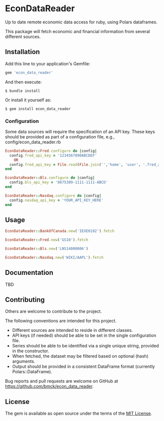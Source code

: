 # EconDataReader

Up to date remote economic data access for ruby, using Polars dataframes. 

This package will fetch economic and financial information from several different sources.

## Installation

Add this line to your application's Gemfile:

```ruby
gem 'econ_data_reader'
```

And then execute:

    $ bundle install

Or install it yourself as:

    $ gem install econ_data_reader


### Configuration

Some data sources will require the specification of an API key.  These keys should be provided as part of a configuration file, e.g., config/econ_data_reader.rb

```ruby
EconDataReader::Fred.configure do |config|
  config.fred_api_key = '1234567890ABCDEF'
    OR
  config.fred_api_key = File.read(File.join('','home', 'user', '.fred_api_key.txt'), 16)
end

EconDataReader::Bls.configure do |config|
  config.bls_api_key = '8675309-1111-1111-ABCD'
end

EconDataReader::Nasdaq.configure do |config|
  config.nasdaq_api_key = 'YOUR_API_KEY_HERE'
end
```    

## Usage

``` ruby
EconDataReader::BankOfCanada.new('IEXE0102').fetch

EconDataReader::Fred.new('GS10').fetch 

EconDataReader::Bls.new('LNS14000006')

EconDataReader::Nasdaq.new('WIKI/AAPL').fetch
```

## Documentation

TBD

## Contributing

Others are welcome to contribute to the project.

The following conventions are intended for this project.
 * Different sources are intended to reside in different classes.  
 * API keys (if needed) should be able to be set in the single configuration file.  
 * Series should be able to be identified via a single unique string, provided in the constructor.
 * When fetched, the dataset may be filtered based on optional (hash) arguments.
 * Output should be provided in a consistent DataFrame format (currently Polars::DataFrame).

Bug reports and pull requests are welcome on GitHub at https://github.com/bmck/econ_data_reader.


## License

The gem is available as open source under the terms of the [MIT License](https://opensource.org/licenses/MIT).
